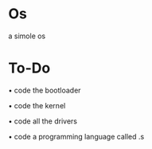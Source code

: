 # Os

a simole os

# To-Do

• code the bootloader

• code the kernel

• code all the drivers

• code a programming language called .s